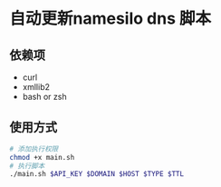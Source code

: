 # 自动更新namesilo dns 脚本

## 依赖项

- curl
- xmllib2
- bash or zsh
  
## 使用方式

```sh
# 添加执行权限
chmod +x main.sh
# 执行脚本
./main.sh $API_KEY $DOMAIN $HOST $TYPE $TTL
```
